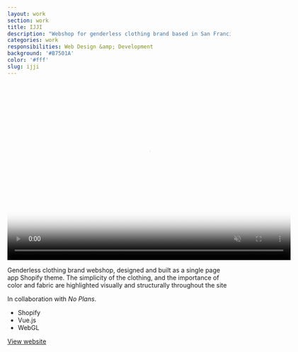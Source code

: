 ```yaml
---
layout: work
section: work
title: IJJI
description: "Webshop for genderless clothing brand based in San Francisco"
categories: work
responsibilities: Web Design &amp; Development
background: '#B7501A'
color: '#fff'
slug: ijji
---
```


<div>
  <video loop muted playsinline id="{{ page.slug }}" class="browser_img" title="{{ page.title }}" poster="{{ site.root }}/work/videos/ijji.jpg"
    preload="auto" width="640" height="400" data-setup="{}">
    <source src="{{ site.root }}/work/videos/ijji.mp4#t=0.1" type='video/mp4'>
  </video>
</div>

<p>
  Genderless clothing brand webshop, designed and built as a single page app Shopify theme. The simplicity of the clothing, and the importance of color and fabric are highlighted visually and structurally throughout the site
</p>
<p>
In collaboration with <em>No Plans</em>.
</p>

<ul class="tags">
  <li>Shopify</li>
  <li>Vue.js</li>
  <li>WebGL</li>
</ul>

<a href="https://ijji.co/" class="button" rel="external">View website</a>

